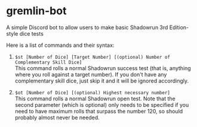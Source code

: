 # gremlin-bot
A simple Discord bot to allow users to make basic Shadowrun 3rd Edition-style dice tests

Here is a list of commands and their syntax:
1. ```$st [Number of Dice] [Target Number] [(optional) Number of Complementary Skill Dice]```  
      This command rolls a normal Shadowrun success test (that is, anything where you roll against a target number). If you don't have any complementary skill dice, just skip it and it will be ignored accordingly.

2. ```$ot [Number of Dice] [(optional) Highest necessary number]```  
      This command rolls a normal Shadowrun open test. Note that the second parameter (which is optional) only needs to be specified if you need to have maximum rolls that surpass the number 120, so should probably almost never be needed.

